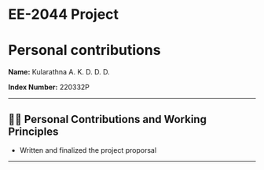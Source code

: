 # EE-2044 Project 
# Personal contributions 

**Name:** Kularathna A. K. D. D. D. 

**Index Number:** 220332P 

---

## 🧑‍💻 Personal Contributions and Working Principles

- Written and finalized the project proporsal

---

